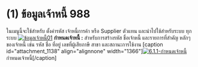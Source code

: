 # (1)    ข้อมูลเจ้าหนี้  988

ในเมนูนี้จะใช้สำหรับ ตั้งค่ารหัส เจ้าหนี้การค้า หรือ Supplier ตัวแทน
และนำไปใช้สำหรับระบบ ทุกระบบ [![ข้อมูลเจ้าหนี้01](/images/ข้อมูลเจ้าหนี้01.jpg)](/images/ข้อมูลเจ้าหนี้01.jpg) **กำหนดเจ้าหนี้ :**
สำหรับการสร้างรหัส ชื่อเจ้าหนี้ และรายการที่สำคัญ หลักๆของเจ้าหนี้ เช่น รหัส
ชื่อ ที่อยู่ เลขที่ผู้เสียภาษี สาขา และสถานะการใช้งาน [caption
id="attachment_1138" align="alignnone"
width="1366"][![6.1.1-กำหนดเจ้าหนี้](/images/6.1.1-กำหนดเจ้าหนี้.jpg)](/images/6.1.1-กำหนดเจ้าหนี้.jpg) กำหนดเจ้าหนี้[/caption]  

